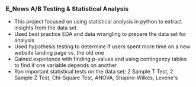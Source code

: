 ### E_News A/B Testing & Statistical Analysis
- This project focused on using statistical analysis in python to extract insights from the data set
- Used best practice EDA and data wrangling to prepare the data set for analysis
- Used hypothesis testing to determine if users spent more time on a new website landing page vs. the old one
- Gained experience with finding p-values and using contingency tables to find if one variable depends on another
- Ran important statistical tests on the data set; 2 Sample T Test, 2 Sample Z Test, Chi-Square Test, ANOVA, Shapiro-Wilkes, Levene's
